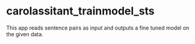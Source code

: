 # carolassitant_trainmodel_sts
This app reads sentence pairs as input and outputs a fine tuned model on the given data.
